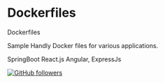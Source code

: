 # Dockerfiles
Dockerfiles


Sample Handly Docker files for various applications.

SpringBoot
React.js
Angular,
ExpressJs





[![GitHub followers](https://img.shields.io/github/followers/sarat9.svg?label=Follow%20@sarat9&style=social)](https://github.com/sarat9/)
